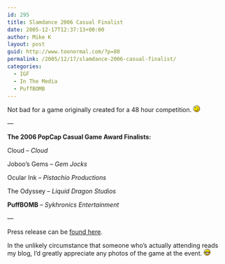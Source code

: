 ```yaml
---
id: 295
title: Slamdance 2006 Casual Finalist
date: 2005-12-17T12:37:13+00:00
author: Mike K
layout: post
guid: http://www.toonormal.com/?p=80
permalink: /2005/12/17/slamdance-2006-casual-finalist/
categories:
  - IGF
  - In The Media
  - PuffBOMB
---
```

Not bad for a game originally created for a 48 hour competition.  <img src='/wp-includes/images/smilies/icon_wink.gif' alt=';)' class='wp-smiley' />

&#8212;

**The 2006 PopCap Casual Game Award Finalists:**

Cloud &#8211; _Cloud_
  
Joboo’s Gems &#8211; _Gem Jocks_
  
Ocular Ink &#8211; _Pistachio Productions_
  
The Odyssey &#8211; _Liquid Dragon Studios_
  
**PuffBOMB** &#8211; _Sykhronics Entertainment_

&#8212;

Press release can be [found here](http://www.slamdance.com/press/press_release.asp?article_id=479).

In the unlikely circumstance that someone who&#8217;s actually attending reads my blog, I&#8217;d greatly appreciate any photos of the game at the event. <img src='/wp-includes/images/smilies/icon_biggrin.gif' alt=':D' class='wp-smiley' />